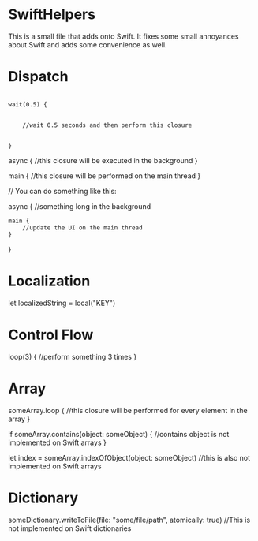 SwiftHelpers
============

This is a small file that adds onto Swift. It fixes some small annoyances about Swift and adds some convenience as well. 


Dispatch
============
<code>
wait(0.5) {
    <br>
    //wait 0.5 seconds and then perform this closure
    <br>
}
</code>

async {
    //this closure will be executed in the background
}

main {
    //this closure will be performed on the main thread
}

// You can do something like this:

async {
    //something long in the background 

    main {
        //update the UI on the main thread
    }
}

Localization
============

let localizedString = local("KEY")

Control Flow
============

loop(3) {
    //perform something 3 times
}

Array
============

someArray.loop {
    //this closure will be performed for every element in the array
}

if someArray.contains(object: someObject) {
    //contains object is not implemented on Swift arrays
}

let index = someArray.indexOfObject(object: someObject)
//this is also not implemented on Swift arrays

Dictionary
============

someDictionary.writeToFile(file: "some/file/path", atomically: true)
//This is not implemented on Swift dictionaries